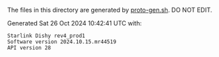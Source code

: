 The files in this directory are generated by [proto-gen.sh](../../scripts/proto-gen.sh). DO NOT EDIT.

Generated Sat 26 Oct 2024 10:42:41 UTC with:
```
Starlink Dishy rev4_prod1
Software version 2024.10.15.mr44519
API version 28
```
